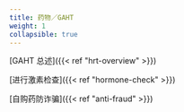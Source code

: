 ```yaml
---
title: 药物／GAHT
weight: 1
collapsible: true
---
```


[GAHT 总述]({{< ref "hrt-overview" >}})

[进行激素检查]({{< ref "hormone-check" >}})

[自购药防诈骗]({{< ref "anti-fraud" >}})
